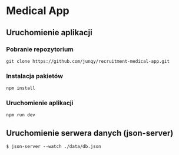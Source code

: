 # Medical App

## Uruchomienie aplikacji

### Pobranie repozytorium

```
git clone https://github.com/junqy/recruitment-medical-app.git
```

### Instalacja pakietów

```
npm install
```

### Uruchomienie aplikacji

```
npm run dev
```

## Uruchomienie serwera danych (json-server)

```
$ json-server --watch ./data/db.json
```
